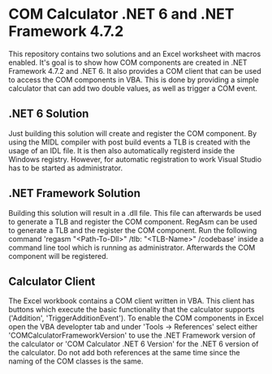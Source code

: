 # COM Calculator .NET 6 and .NET Framework 4.7.2
 
This repository contains two solutions and an Excel worksheet with macros enabled. It's goal is to show how COM components are created in .NET Framework 4.7.2 and .NET 6. It also provides a COM client that can be used to access the COM components in VBA. This is done by providing a simple calculator that can add two double values, as well as trigger a COM event.

## .NET 6 Solution

Just building this solution will create and register the COM component. By using the MIDL compiler with post build events a TLB is created with the usage of an IDL file. It is then also automatically registerd inside the Windows registry. However, for automatic registration to work Visual Studio has to be started as administrator.

## .NET Framework Solution

Building this solution will result in a .dll file. This file can afterwards be used to generate a TLB and register the COM component. RegAsm can be used to generate a TLB and the register the COM component. Run the following command 'regasm "\<Path-To-Dll\>" /tlb: "\<TLB-Name\>" /codebase' inside a command line tool which is running as administrator. Afterwards the COM component will be registered.

## Calculator Client
 
The Excel workbook contains a COM client written in VBA. This client has buttons which execute the basic functionality that the calculator supports ('Addition', 'TriggerAdditionEvent'). To enable the COM components in Excel open the VBA developter tab and under 'Tools -> References' select either 'COMCalculatorFrameworkVersion' to use the .NET Framework version of the calculator or 'COM Calculator .NET 6 Version' for the .NET 6 version of the calculator. Do not add both references at the same time since the naming of the COM classes is the same.
